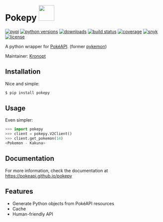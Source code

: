 # Pokepy <a href="https://pokeapi.co/api/v2/pokemon/kakuna"><img src='https://veekun.com/dex/media/pokemon/global-link/14.png' height=50px/></a>

[![pypi](https://img.shields.io/pypi/v/pokepy.svg "pypi package")](https://pypi.org/project/pokepy)
[![python versions](https://img.shields.io/pypi/pyversions/pokepy.svg "supported python versions")](https://pypi.org/project/pokepy)
[![downloads](https://img.shields.io/pypi/dm/pokepy.svg?style=popout "pypi downloads")](https://pypi.org/project/pokepy/)
[![build status](https://circleci.com/gh/PokeAPI/pokepy.svg?style=svg "build status")](https://circleci.com/gh/PokeAPI/pokepy)
[![coverage](https://codecov.io/gh/PokeAPI/pokepy/branch/master/graph/badge.svg "code coverage")](https://codecov.io/gh/PokeAPI/pokepy)
[![snyk](https://snyk.io/test/github/PokeAPI/pokepy/badge.svg?targetFile=requirements.txt "known vulnerabilities")](https://snyk.io/test/github/PokeAPI/pokepy?targetFile=requirements.txt)
[![license](https://img.shields.io/pypi/l/pokepy.svg "license")](https://github.com/PokeAPI/pokepy/blob/master/LICENSE)

A python wrapper for [PokéAPI](https://pokeapi.co). (former [pykemon](https://github.com/PokeAPI/pokepy/tree/bb72105f4c5402aaa5d4fd2b9c142bf9b678b254))

Maintainer: [Kronopt](https://github.com/Kronopt)

## Installation

Nice and simple:

```sh
$ pip install pokepy
```

## Usage

Even simpler:

```python
>>> import pokepy
>>> client = pokepy.V2Client()
>>> client.get_pokemon(14)
<Pokemon - Kakuna>
```

## Documentation

For more information, check the documentation at https://pokeapi.github.io/pokepy

## Features

* Generate Python objects from PokéAPI resources
* Cache
* Human-friendly API
